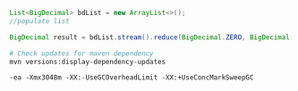 
``` java
List<BigDecimal> bdList = new ArrayList<>();
//populate list

BigDecimal result = bdList.stream().reduce(BigDecimal.ZERO, BigDecimal::add);
```

```bash
# Check updates for maven dependency
mvn versions:display-dependency-updates
```

`-ea -Xmx3048m -XX:-UseGCOverheadLimit -XX:+UseConcMarkSweepGC`

